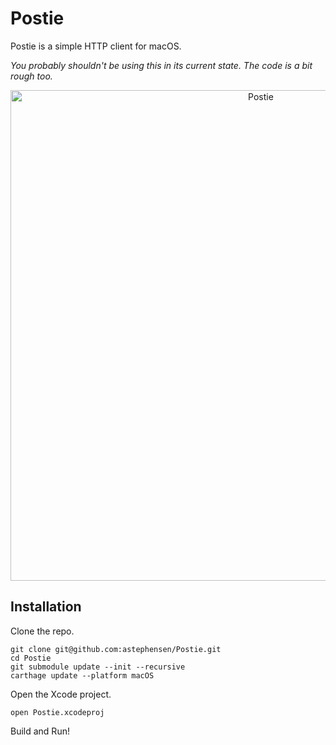 # Postie

Postie is a simple HTTP client for macOS.

_You probably shouldn't be using this in its current state. The code is a bit rough too._

<p align="center"><img src="https://cloud.githubusercontent.com/assets/1442307/23574152/3f834cae-00c7-11e7-868b-b9e5824db2e1.png" alt="Postie" width="785"></p>

## Installation

Clone the repo.

```
git clone git@github.com:astephensen/Postie.git
cd Postie
git submodule update --init --recursive
carthage update --platform macOS
```

Open the Xcode project.

```
open Postie.xcodeproj
```

Build and Run!
